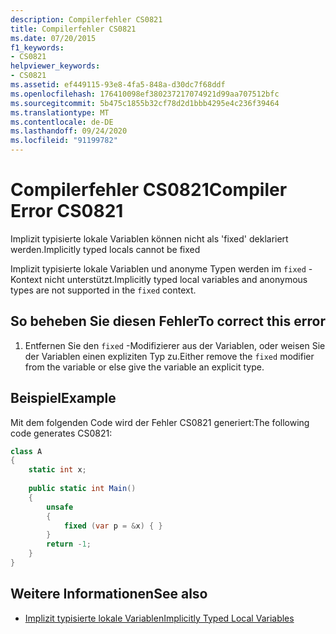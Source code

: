 ```yaml
---
description: Compilerfehler CS0821
title: Compilerfehler CS0821
ms.date: 07/20/2015
f1_keywords:
- CS0821
helpviewer_keywords:
- CS0821
ms.assetid: ef449115-93e8-4fa5-848a-d30dc7f68ddf
ms.openlocfilehash: 176410098ef380237217074921d99aa707512bfc
ms.sourcegitcommit: 5b475c1855b32cf78d2d1bbb4295e4c236f39464
ms.translationtype: MT
ms.contentlocale: de-DE
ms.lasthandoff: 09/24/2020
ms.locfileid: "91199782"
---
```

# <a name="compiler-error-cs0821"></a><span data-ttu-id="9c06b-103">Compilerfehler CS0821</span><span class="sxs-lookup"><span data-stu-id="9c06b-103">Compiler Error CS0821</span></span>

<span data-ttu-id="9c06b-104">Implizit typisierte lokale Variablen können nicht als 'fixed' deklariert werden.</span><span class="sxs-lookup"><span data-stu-id="9c06b-104">Implicitly typed locals cannot be fixed</span></span>  
  
 <span data-ttu-id="9c06b-105">Implizit typisierte lokale Variablen und anonyme Typen werden im `fixed` -Kontext nicht unterstützt.</span><span class="sxs-lookup"><span data-stu-id="9c06b-105">Implicitly typed local variables and anonymous types are not supported in the `fixed` context.</span></span>  
  
## <a name="to-correct-this-error"></a><span data-ttu-id="9c06b-106">So beheben Sie diesen Fehler</span><span class="sxs-lookup"><span data-stu-id="9c06b-106">To correct this error</span></span>  
  
1. <span data-ttu-id="9c06b-107">Entfernen Sie den `fixed` -Modifizierer aus der Variablen, oder weisen Sie der Variablen einen expliziten Typ zu.</span><span class="sxs-lookup"><span data-stu-id="9c06b-107">Either remove the `fixed` modifier from the variable or else give the variable an explicit type.</span></span>  
  
## <a name="example"></a><span data-ttu-id="9c06b-108">Beispiel</span><span class="sxs-lookup"><span data-stu-id="9c06b-108">Example</span></span>  

 <span data-ttu-id="9c06b-109">Mit dem folgenden Code wird der Fehler CS0821 generiert:</span><span class="sxs-lookup"><span data-stu-id="9c06b-109">The following code generates CS0821:</span></span>  
  
```csharp  
class A  
{  
    static int x;  
  
    public static int Main()  
    {  
        unsafe  
        {  
            fixed (var p = &x) { }  
        }  
        return -1;  
    }  
}  
```  
  
## <a name="see-also"></a><span data-ttu-id="9c06b-110">Weitere Informationen</span><span class="sxs-lookup"><span data-stu-id="9c06b-110">See also</span></span>

- [<span data-ttu-id="9c06b-111">Implizit typisierte lokale Variablen</span><span class="sxs-lookup"><span data-stu-id="9c06b-111">Implicitly Typed Local Variables</span></span>](../programming-guide/classes-and-structs/implicitly-typed-local-variables.md)

